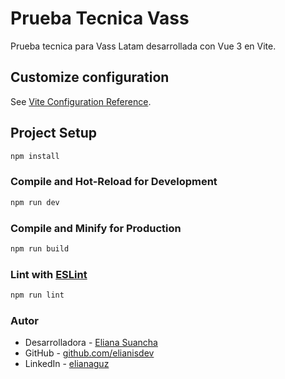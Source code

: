 # Prueba Tecnica Vass

Prueba tecnica para Vass Latam desarrollada con Vue 3 en Vite.

## Customize configuration

See [Vite Configuration Reference](https://vitejs.dev/config/).

## Project Setup

```sh
npm install
```

### Compile and Hot-Reload for Development

```sh
npm run dev
```

### Compile and Minify for Production

```sh
npm run build
```

### Lint with [ESLint](https://eslint.org/)

```sh
npm run lint
```

### Autor

- Desarrolladora - [Eliana Suancha](https://github.com/elianisdev)
- GitHub - [github.com/elianisdev](https://github.com/elianisdev)
- LinkedIn - [elianaguz](https://www.linkedin.com/in/elianaguz/)